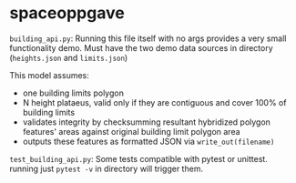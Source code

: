 # spaceoppgave

`building_api.py`:
Running this file itself with no args provides a very small functionality demo. Must have the two demo data sources in directory (`heights.json` and `limits.json`)
 
This model assumes:
- one building limits polygon
- N height plataeus, valid only if they are contiguous and cover 100% of building limits 
- validates integrity by checksumming resultant hybridized polygon features' areas against original building limit polygon area
- outputs these features as formatted JSON via `write_out(filename)`

`test_building_api.py`:
Some tests compatible with pytest or unittest. running just `pytest -v` in directory will trigger them.
